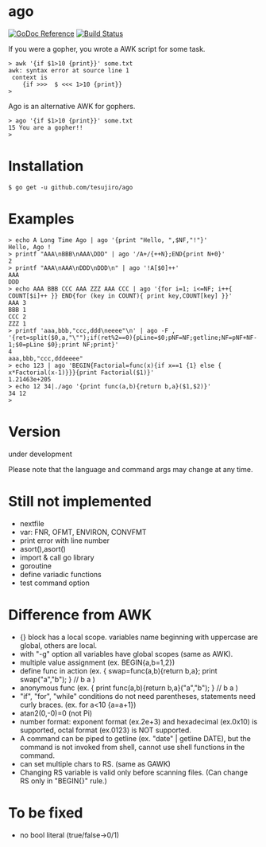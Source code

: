 # ago
[![GoDoc Reference](https://godoc.org/github.com/tesujiro/ago/vm?status.svg)](http://godoc.org/github.com/tesujiro/ago/vm)
[![Build Status](https://travis-ci.org/tesujiro/ago.svg?branch=master)](https://travis-ci.org/tesujiro/ago)
<!-- [![Coverage](https://codecov.io/gh/tesujiro/ago/branch/master/graph/badge.svg)](https://codecov.io/gh/tesujiro/ago) -->
<!-- [![Go Report Card](https://goreportcard.com/badge/github.com/tesujiro/ago)](https://goreportcard.com/report/github.com/tesujiro/ago) -->

If you were a gopher, you wrote a AWK script for some task.
```
> awk '{if $1>10 {print}}' some.txt
awk: syntax error at source line 1
 context is
	{if >>>  $ <<< 1>10 {print}}
>
```
Ago is an alternative AWK for gophers.
```
> ago '{if $1>10 {print}}' some.txt
15 You are a gopher!!
>
```
# Installation
```
$ go get -u github.com/tesujiro/ago
```

# Examples
```
> echo A Long Time Ago | ago '{print "Hello, ",$NF,"!"}'
Hello, Ago !
> printf "AAA\nBBB\nAAA\DDD" | ago '/A+/{++N};END{print N+0}'
2
> printf "AAA\nAAA\nDDD\nDDD\n" | ago '!A[$0]++'
AAA
DDD
> echo AAA BBB CCC AAA ZZZ AAA CCC | ago '{for i=1; i<=NF; i++{ COUNT[$i]++ }} END{for (key in COUNT){ print key,COUNT[key] }}'
AAA 3
BBB 1
CCC 2
ZZZ 1
> printf 'aaa,bbb,"ccc,ddd\neeee"\n' | ago -F , '{ret=split($0,a,"\"");if(ret%2==0){pLine=$0;pNF=NF;getline;NF=pNF+NF-1;$0=pLine $0};print NF;print}'
4
aaa,bbb,"ccc,dddeeee"
> echo 123 | ago 'BEGIN{Factorial=func(x){if x==1 {1} else { x*Factorial(x-1)}}}{print Factorial($1)}'
1.21463e+205
> echo 12 34|./ago '{print func(a,b){return b,a}($1,$2)}'
34 12
>

```

# Version
under development

Please note that the language and command args may change at any time.


# Still not implemented
* nextfile
* var: FNR, OFMT, ENVIRON, CONVFMT
* print error with line number
* asort(),asort()
* import & call go library
* goroutine
* define variadic functions
* test command option

# Difference from AWK
* {} block has a local scope. variables name beginning with uppercase are global, others are local.
* with "-g" option all variables have global scopes (same as AWK).
* multiple value assignment (ex. BEGIN{a,b=1,2})
* define func in action (ex. { swap=func(a,b){return b,a}; print swap("a","b"); } // b a )
* anonymous func (ex. { print func(a,b){return b,a}("a","b"); } // b a )
* "if", "for", "while" conditions do not need parentheses, statements need curly braces. (ex. for a<10 {a=a+1}) 
* atan2(0,-0)=0 (not Pi)
* number format: exponent format (ex.2e+3) and hexadecimal (ex.0x10) is supported, octal format (ex.0123) is NOT supported.
* A command can be piped to getline (ex. "date" | getline DATE), but the command is not invoked from shell, cannot use shell functions in the command.
* can set multiple chars to RS. (same as GAWK)
* Changing RS variable is valid only before scanning files. (Can change RS only in "BEGIN{}" rule.)

# To be fixed
* no bool literal (true/false->0/1)
